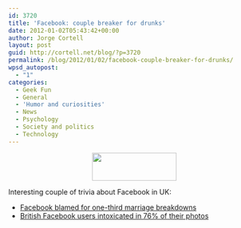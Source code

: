 ```yaml
---
id: 3720
title: 'Facebook: couple breaker for drunks'
date: 2012-01-02T05:43:42+00:00
author: Jorge Cortell
layout: post
guid: http://cortell.net/blog/?p=3720
permalink: /blog/2012/01/02/facebook-couple-breaker-for-drunks/
wpsd_autopost:
  - "1"
categories:
  - Geek Fun
  - General
  - 'Humor and curiosities'
  - News
  - Psychology
  - Society and politics
  - Technology
---
```

<p style="text-align: center">
  <img class="aligncenter" title="FaceABook" src="http://2.bp.blogspot.com/_5npvRINfZ10/Sjv8NVpj9oI/AAAAAAAAAzU/LzEpW8mjURk/s320/face+a+book+facebook+-+desconectate+un+momento+lee+un+libro.jpg" alt="" width="169" height="56" />
</p>

Interesting couple of trivia about Facebook in UK:

  * <a title="http://daily.bhaskar.com/article/SCT-SOM-facebook-blamed-for-one-third-marriage-breakdowns-2699904.html" href="http://daily.bhaskar.com/article/SCT-SOM-facebook-blamed-for-one-third-marriage-breakdowns-2699904.html" target="_blank">Facebook blamed for one-third marriage breakdowns</a>
  * <a title="http://mashable.com/2011/12/15/british-facebook-alcohol-photos/" href="http://mashable.com/2011/12/15/british-facebook-alcohol-photos/" target="_blank">British Facebook users intoxicated in 76% of their photos</a>